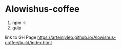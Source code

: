 # Alowishus-coffee
1. npm -i
2. gulp

link to GH Page https://artemiyleb.github.io/Alowishus-coffee/build/index.html

